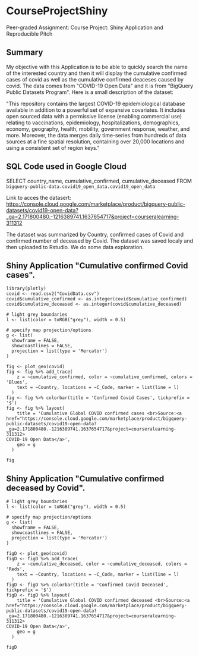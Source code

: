 # CourseProjectShiny
Peer-graded Assignment: Course Project: Shiny Application and Reproducible Pitch
## Summary

My objective with this Application is to be able to quickly search the name of the interested country and then it will display the cumulative confirmed cases of covid as well as the cumulative confirmed deaceses caused by covid. The data comes from "COVID-19 Open Data" and it is from "BigQuery Public Datasets Program". Here is a small description of the dataset:

"This repository contains the largest COVID-19 epidemiological database available in addition to a powerful set of expansive covariates. It includes open sourced data with a permissive license (enabling commercial use) relating to vaccinations, epidemiology, hospitalizations, demographics, economy, geography, health, mobility, government response, weather, and more. Moreover, the data merges daily time-series from hundreds of data sources at a fine spatial resolution, containing over 20,000 locations and using a consistent set of region keys."

## SQL Code used in Google Cloud

SELECT country_name, cumulative_confirmed, cumulative_deceased 
FROM `bigquery-public-data.covid19_open_data.covid19_open_data`

Link to acces the datasert: https://console.cloud.google.com/marketplace/product/bigquery-public-datasets/covid19-open-data?_ga=2.171800480.-1216389741.1637654717&project=courseralearning-311312

The dataset was summarized by Country, confirmed cases of Covid and confirmed number of deceased by Covid. The dataset was saved localy and then uploaded to Rstudio. We do some data exploration.

## Shiny Application "Cumulative confirmed Covid cases".

```{r echo=FALSE, message=FALSE}
library(plotly)
covid <- read.csv2("CovidData.csv")
covid$cumulative_confirmed <- as.integer(covid$cumulative_confirmed)
covid$cumulative_deceased <- as.integer(covid$cumulative_deceased)

# light grey boundaries
l <- list(color = toRGB("grey"), width = 0.5)

# specify map projection/options
g <- list(
  showframe = FALSE,
  showcoastlines = FALSE,
  projection = list(type = 'Mercator')
)

fig <- plot_geo(covid)
fig <- fig %>% add_trace(
    z = ~cumulative_confirmed, color = ~cumulative_confirmed, colors = 'Blues',
    text = ~Country, locations = ~C_Code, marker = list(line = l)
  )
fig <- fig %>% colorbar(title = 'Confirmed Covid Cases', tickprefix = '$')
fig <- fig %>% layout(
    title = 'Cumulative Global COVID confirmed cases <br>Source:<a href="https://console.cloud.google.com/marketplace/product/bigquery-public-datasets/covid19-open-data?_ga=2.171800480.-1216389741.1637654717&project=courseralearning-311312>
COVID-19 Open Data</a>',
    geo = g
  )

fig

```

## Shiny Application "Cumulative confirmed deceased by Covid".

```{r echo=FALSE, message=FALSE}
# light grey boundaries
l <- list(color = toRGB("grey"), width = 0.5)

# specify map projection/options
g <- list(
  showframe = FALSE,
  showcoastlines = FALSE,
  projection = list(type = 'Mercator')
)

figD <- plot_geo(covid)
figD <- figD %>% add_trace(
    z = ~cumulative_deceased, color = ~cumulative_deceased, colors = 'Reds',
    text = ~Country, locations = ~C_Code, marker = list(line = l)
  )
figD <- figD %>% colorbar(title = 'Confirmed Covid Deceased', tickprefix = '$')
figD <- figD %>% layout(
    title = 'Cumulative Global COVID confirmed deceased <br>Source:<a href="https://console.cloud.google.com/marketplace/product/bigquery-public-datasets/covid19-open-data?_ga=2.171800480.-1216389741.1637654717&project=courseralearning-311312>
COVID-19 Open Data</a>',
    geo = g
  )

figD
```
